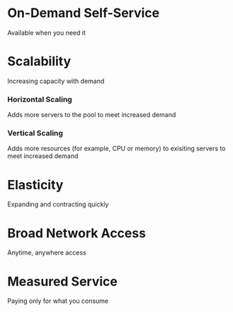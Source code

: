 # On-Demand Self-Service

Available when you need it

# Scalability

Increasing capacity with demand

### Horizontal Scaling

Adds more servers to the pool to meet increased demand

### Vertical Scaling

Adds more resources (for example, CPU or memory) to exisiting servers to meet increased demand

# Elasticity

Expanding and contracting quickly

# Broad Network Access

Anytime, anywhere access

# Measured Service

Paying only for what you consume
